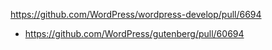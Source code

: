https://github.com/WordPress/wordpress-develop/pull/6694

-   https://github.com/WordPress/gutenberg/pull/60694
